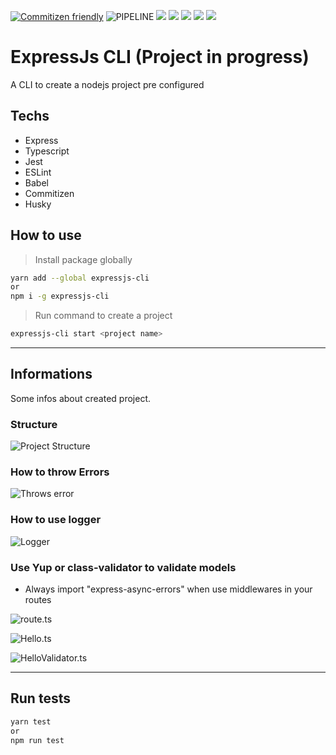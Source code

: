 [![Commitizen friendly](https://img.shields.io/badge/commitizen-friendly-brightgreen.svg)](http://commitizen.github.io/cz-cli/)
![PIPELINE](https://github.com/vitordelfino/expressjs-cli/workflows/PIPELINE/badge.svg?branch=master&event=push)
![](https://img.shields.io/github/last-commit/vitordelfino/expressjs-cli/master)
![](https://img.shields.io/github/issues/vitordelfino/expressjs-cli/master)
![](https://img.shields.io/npm/dt/expressjs-cli)
![](https://img.shields.io/npm/v/expressjs-cli)
![](https://img.shields.io/github/package-json/keywords/vitordelfino/expressjs-cli)

# ExpressJs CLI (Project in progress)

A CLI to create a nodejs project pre configured

## Techs

- Express
- Typescript
- Jest
- ESLint
- Babel
- Commitizen
- Husky

## How to use

> Install package globally

```bash
yarn add --global expressjs-cli
or
npm i -g expressjs-cli
```

> Run command to create a project

```bash
expressjs-cli start <project name>
```

---

## Informations

Some infos about created project.

### Structure

![Project Structure](./project_structure.png)

### How to throw Errors

![Throws error](./throws.svg)

### How to use logger

![Logger](./logger.svg)

### Use Yup or class-validator to validate models

- Always import "express-async-errors" when use middlewares in your routes

![route.ts](./route.svg)

![Hello.ts](./hello-model.svg)

![HelloValidator.ts](./validation-middleware.svg)

---

## Run tests

```bash
yarn test
or
npm run test
```
